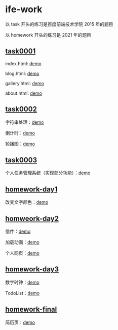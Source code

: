 # ife-work

以 task 开头的练习是百度前端技术学院 2015 年的题目

以 homework 开头的练习是 2021 年的题目

## [task0001](https://github.com/wilburn98/ife-work/tree/main/task0001#readme)

index.html: [demo](https://wilburn98.github.io/ife-work/task0001/index.html)

blog.html: [demo](https://wilburn98.github.io/ife-work/task0001/blog.html)

gallery.html: [demo](https://wilburn98.github.io/ife-work/task0001/gallery.html)

about.html: [demo](https://wilburn98.github.io/ife-work/task0001/about.html)

## [task0002](https://github.com/wilburn98/ife-work/tree/main/task0002#readme)

字符串处理：[demo](https://wilburn98.github.io/ife-work/task0002/task0002_1.html)

倒计时：[demo](https://wilburn98.github.io/ife-work/task0002/task0002_2.html)

轮播图：[demo](https://wilburn98.github.io/ife-work/task0002/task0002_3.html)

## [task0003](https://github.com/wilburn98/ife-work/tree/main/task0003#readme)

个人任务管理系统（实现部分功能）：[demo](https://wilburn98.github.io/ife-work/task0003/dist/index.html)

## [homework-day1](https://github.com/wilburn98/ife-work/tree/main/homework-day1#readme)

改变文字颜色：[demo](https://wilburn98.github.io/ife-work/homework-day1/index.html)

## [homweork-day2](https://github.com/wilburn98/ife-work/tree/main/homework-day2#readme)

信件：[demo](https://wilburn98.github.io/ife-work/homework-day2/letter.html)

加载动画：[demo](https://wilburn98.github.io/ife-work/homework-day2/loading.html)

个人网页：[demo](https://wilburn98.github.io/ife-work/homework-day2/personal_page.html)

## [homework-day3](https://github.com/wilburn98/ife-work/tree/main/homework-day3#readme)

数字时钟：[demo](https://wilburn98.github.io/ife-work/homework-day3/clock.html)

TodoList：[demo](https://wilburn98.github.io/ife-work/homework-day3/todolist.html)

## [homework-final](https://github.com/wilburn98/ife-work/blob/main/homework-final/README.md)

简历页：[demo](https://wilburn98.github.io/ife-work/homework-final/index.html)
